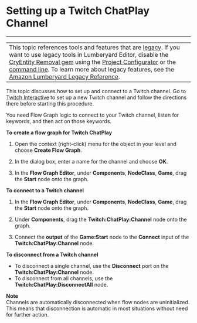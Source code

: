 # Setting up a Twitch ChatPlay Channel<a name="chatplay-setup-channel"></a>


****  

|  | 
| --- |
| This topic references tools and features that are [legacy](https://docs.aws.amazon.com/lumberyard/latest/userguide/ly-glos-chap.html#legacy)\. If you want to use legacy tools in Lumberyard Editor, disable the [CryEntity Removal gem](https://docs.aws.amazon.com/lumberyard/latest/userguide/gems-system-cryentity-removal-gem.html) using the [Project Configurator](https://docs.aws.amazon.com/lumberyard/latest/userguide/configurator-intro.html) or the [command line](https://docs.aws.amazon.com/lumberyard/latest/userguide/lmbr-exe.html)\. To learn more about legacy features, see the [Amazon Lumberyard Legacy Reference](https://docs.aws.amazon.com/lumberyard/latest/legacyreference/)\. | 

This topic discusses how to set up and connect to a Twitch channel\. Go to [Twitch Interactive](https://secure.twitch.tv/signup) to set up a new Twitch channel and follow the directions there before starting this procedure\. 

You need Flow Graph logic to connect to your Twitch channel, listen for keywords, and then act on those keywords\.

**To create a flow graph for Twitch ChatPlay**

1. Open the context \(right\-click\) menu for the object in your level and choose **Create Flow Graph**\.

1. In the dialog box, enter a name for the channel and choose **OK**\.

1. In the **Flow Graph Editor**, under **Components**, **NodeClass**, **Game**, drag the **Start** node onto the graph\.

**To connect to a Twitch channel**

1. In the **Flow Graph Editor**, under **Components**, **NodeClass**, **Game**, drag the **Start** node onto the graph\.

1. Under **Components**, drag the **Twitch:ChatPlay:Channel** node onto the graph\.

1. Connect the **output** of the **Game:Start** node to the **Connect** input of the **Twitch:ChatPlay:Channel** node\.

**To disconnect from a Twitch channel**
+ To disconnect a single channel, use the **Disconnect** port on the **Twitch:ChatPlay:Channel** node\.
+ To disconnect from all channels, use the **Twitch:ChatPlay:DisconnectAll** node\.

**Note**  
Channels are automatically disconnected when flow nodes are uninitialized\. This means that disconnection is automatic in most situations without need for further action\.